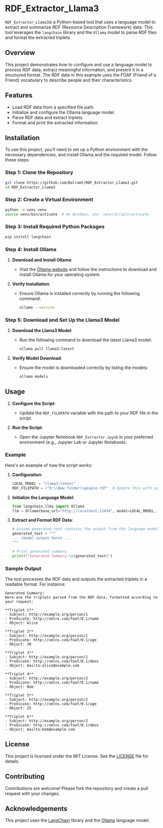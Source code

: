 # RDF_Extractor_Llama3

`RDF_Extractor_Llama3`is a Python-based tool that uses a language model to extract and summarize RDF (Resource Description Framework) data. This tool leverages the `langchain` library and the `Ollama` model to parse RDF files and format the extracted triplets.

## Overview

This project demonstrates how to configure and use a language model to process RDF data, extract meaningful information, and present it in a structured format. The RDF data in this example uses the FOAF (Friend of a Friend) vocabulary to describe people and their characteristics.

## Features

- Load RDF data from a specified file path.
- Initialize and configure the Ollama language model.
- Parse RDF data and extract triplets.
- Format and print the extracted information.

## Installation

To use this project, you'll need to set up a Python environment with the necessary dependencies, and install Ollama and the required model. Follow these steps:

### Step 1: Clone the Repository

```bash
git clone https://github.com/Balramt/RDF_Extractor_Llama3.git
cd RDF_Extractor_Llama3
```

### Step 2: Create a Virtual Environment

```bash
python -m venv venv
source venv/bin/activate  # On Windows, use `venv\Scripts\activate`
```

### Step 3: Install Required Python Packages

```bash
pip install langchain
```

### Step 4: Install Ollama

1. **Download and Install Ollama**:
    - Visit the [Ollama website](https://ollama.ai/) and follow the instructions to download and install Ollama for your operating system.
    
2. **Verify Installation**:
    - Ensure Ollama is installed correctly by running the following command:
      ```bash
      ollama --version
      ```

### Step 5: Download and Set Up the Llama3 Model

1. **Download the Llama3 Model**:
    - Run the following command to download the latest Llama3 model:
      ```bash
      ollama pull llama3:latest
      ```

2. **Verify Model Download**:
    - Ensure the model is downloaded correctly by listing the models:
      ```bash
      ollama models
      ```

## Usage

1. **Configure the Script**:
   - Update the `RDF_FILEPATH` variable with the path to your RDF file in the script.

2. **Run the Script**:
   - Open the Jupyter Notebook `RDF_Extractor.ipynb` in your preferred environment (e.g., Jupyter Lab or Jupyter Notebook).

### Example

Here's an example of how the script works:

1. **Configuration**:
   ```python
   LOCAL_MODEL = "llama3:latest"
   RDF_FILEPATH = r"D:\\New folder\\people.rdf"  # Update this with your RDF file path
   ```

2. **Initialize the Language Model**:
   ```python
   from langchain.llms import Ollama
   llm = Ollama(base_url="http://localhost:11434", model=LOCAL_MODEL, verbose=True)
   ```

3. **Extract and Format RDF Data**:
   ```python
   # Assume generated_text contains the output from the language model
   generated_text = """
   ... (model output here) ...
   """
   
   # Print generated summary
   print(f"Generated Summary:\n{generated_text}")
   ```

### Sample Output

The tool processes the RDF data and outputs the extracted triplets in a readable format. For instance:

```
Generated Summary:
Here are the triplets parsed from the RDF data, formatted according to your request:

**Triplet 1**
- Subject: http://example.org/person/1
- Predicate: http://xmlns.com/foaf/0.1/name
- Object: Alice

**Triplet 2**
- Subject: http://example.org/person/1
- Predicate: http://xmlns.com/foaf/0.1/age
- Object: 30

**Triplet 3**
- Subject: http://example.org/person/1
- Predicate: http://xmlns.com/foaf/0.1/mbox
- Object: mailto:alice@example.com

**Triplet 4**
- Subject: http://example.org/person/2
- Predicate: http://xmlns.com/foaf/0.1/name
- Object: Bob

**Triplet 5**
- Subject: http://example.org/person/2
- Predicate: http://xmlns.com/foaf/0.1/age
- Object: 25

**Triplet 6**
- Subject: http://example.org/person/2
- Predicate: http://xmlns.com/foaf/0.1/mbox
- Object: mailto:bob@example.com
```

## License

This project is licensed under the MIT License. See the [LICENSE](LICENSE) file for details.

## Contributing

Contributions are welcome! Please fork the repository and create a pull request with your changes.

## Acknowledgements

This project uses the [LangChain](https://github.com/langchain-ai/langchain) library and the [Ollama](https://ollama.ai/) language model.
